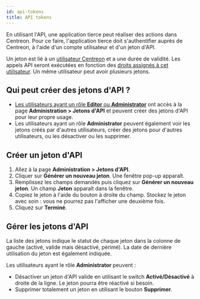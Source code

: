 ```yaml
---
id: api-tokens
title: API tokens
---
```


En utilisant l'API, une application tierce peut réaliser des actions dans Centreon. Pour ce faire, l'application tierce doit s'authentifier auprès de Centreon, à l'aide d'un compte utilisateur et d'un jeton d'API.

Un jeton est lié à un [utilisateur Centreon](../users/users.md) et a une durée de validité. Les appels API seront exécutées en fonction des [droits assignés à cet utilisateur](../users/users.md#user-roles). Un même utilisateur peut avoir plusieurs jetons.

## Qui peut créer des jetons d'API ?

* [Les utilisateurs ayant un rôle **Editor** ou **Administrator**](../users/users.md#user-roles) ont accès à la page **Administration > Jetons d'API** et peuvent créer des jetons d'API pour leur propre usage.
* Les utilisateurs ayant un rôle **Administrator** peuvent également voir les jetons créés par d'autres utilisateurs, créer des jetons pour d'autres utilisateurs, ou les désactiver ou les supprimer.

## Créer un jeton d'API

1. Allez à la page **Administration > Jetons d'API**.
2. Cliquer sur **Générer un nouveau jeton**. Une fenêtre pop-up apparaît.
3. Remplissez les champs demandés puis cliquez sur **Générer un nouveau jeton**. Un champ **Jeton** apparaît dans la fenêtre.
4. Copiez le jeton à l'aide du bouton à droite du champ. Stockez le jeton avec soin : vous ne pourrez pas l'afficher une deuxième fois.
5. Cliquez sur **Terminé**.

## Gérer les jetons d'API

La liste des jetons indique le statut de chaque jeton dans la colonne de gauche (activé, valide mais désactivé, périmé). La date de dernière utilisation du jeton est également indiquée.

Les utilisateurs ayant le rôle **Administrator** peuvent :

* Désactiver un jeton d'API valide en utilisant le switch **Activé/Désactivé** à droite de la ligne. Le jeton pourra être réactivé si besoin.
* Supprimer totalement un jeton en utilisant le bouton **Supprimer**.
